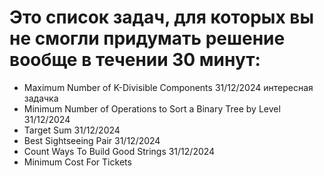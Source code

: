 # Это список задач, для которых вы не смогли придумать решение вообще в течении 30 минут:

- Maximum Number of K-Divisible Components 31/12/2024 интересная задачка
- Minimum Number of Operations to Sort a Binary Tree by Level 31/12/2024
- Target Sum 31/12/2024
- Best Sightseeing Pair 31/12/2024
- Count Ways To Build Good Strings 31/12/2024
- Minimum Cost For Tickets





 

    